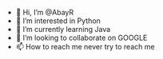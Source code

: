 - 👋 Hi, I’m @AbayR
- 👀 I’m interested in Python
- 🌱 I’m currently learning Java
- 💞️ I’m looking to collaborate on GOOGLE 
- 📫 How to reach me never try to reach me

<!---
AbayR/AbayR is a ✨ special ✨ repository because its `README.md` (this file) appears on your GitHub profile.
You can click the Preview link to take a look at your changes.
--->
